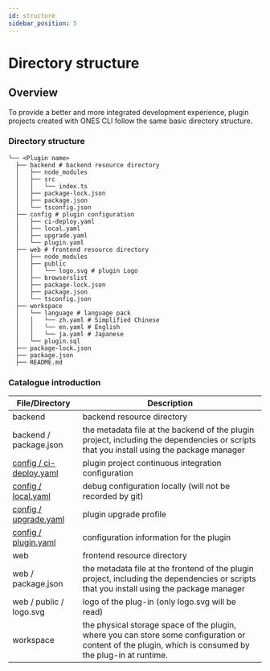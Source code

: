 ```yaml
---
id: structure
sidebar_position: 5
---
```


# Directory structure

## Overview

To provide a better and more integrated development experience, plugin projects created with ONES CLI follow the same basic directory structure.

### Directory structure

```
└── <Plugin name>
  ├── backend # backend resource directory
  │   ├── node_modules
  │   ├── src
  │   │   └── index.ts
  │   ├── package-lock.json
  │   ├── package.json
  │   └── tsconfig.json
  ├── config # plugin configuration
  │   ├── ci-deploy.yaml
  │   ├── local.yaml
  │   ├── upgrade.yaml
  │   └── plugin.yaml
  ├── web # frontend resource directory
  │   ├── node_modules
  │   ├── public
  │   │   └── logo.svg # plugin Logo
  │   ├── browserslist
  │   ├── package-lock.json
  │   ├── package.json
  │   └── tsconfig.json
  ├── workspace
  │   └── language # language pack
  │   │   └── zh.yaml # Simplified Chinese
  │   │   └── en.yaml # English
  │   │   └── ja.yaml # Japanese
  │   └── plugin.sql
  ├── package-lock.json
  ├── package.json
  ├── README.md
```

### Catalogue introduction

| File/Directory                                                | Description                                                                                                                                             |
| ------------------------------------------------------------- | ------------------------------------------------------------------------------------------------------------------------------------------------------- |
| backend                                                       | backend resource directory                                                                                                                              |
| backend / package.json                                        | the metadata file at the backend of the plugin project, including the dependencies or scripts that you install using the package manager                |
| [config / ci-deploy.yaml](../reference/config/ci-deploy.yaml) | plugin project continuous integration configuration                                                                                                     |
| [config / local.yaml](../reference/config/local.yaml)         | debug configuration locally (will not be recorded by git)                                                                                               |
| [config / upgrade.yaml](../reference/config/upgrade.yaml)     | plugin upgrade profile                                                                                                                                  |
| [config / plugin.yaml](../reference/config/plugin.yaml)       | configuration information for the plugin                                                                                                                |
| web                                                           | frontend resource directory                                                                                                                             |
| web / package.json                                            | the metadata file at the frontend of the plugin project, including the dependencies or scripts that you install using the package manager               |
| web / public / logo.svg                                       | logo of the plug-in (only logo.svg will be read)                                                                                                        |
| workspace                                                     | the physical storage space of the plugin, where you can store some configuration or content of the plugin, which is consumed by the plug-in at runtime. |
